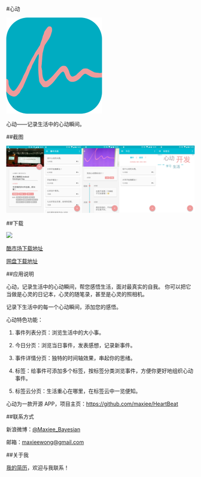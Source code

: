 #心动

![icon](icon.png)

心动——记录生活中的心动瞬间。

##截图

![screenshot](screenshot.png)

##下载

<a href="https://play.google.com/store/apps/details?id=com.maxiee.heartbeat"><img src="http://www.android.com/images/brand/get_it_on_play_logo_large.png"/></a>

[酷市场下载地址](http://coolapk.com/apk/com.maxiee.heartbeat)

[网盘下载地址](http://pan.baidu.com/s/1pJvFmun)

##应用说明

心动，记录生活中的心动瞬间，帮您感悟生活，面对最真实的自我。
你可以把它当做是心灵的日记本，心灵的随笔录，甚至是心灵的照相机。

记录下生活中的每一个心动瞬间，添加您的感悟。

心动特色功能：

1. 事件列表分页：浏览生活中的大小事。

2. 今日分页：浏览当日事件，发表感想，记录新事件。

3. 事件详情分页：独特的时间轴效果，串起你的思绪。

4. 标签：给事件可添加多个标签，按标签分类浏览事件，方便你更好地组织心动事件。

5. 标签云分页：生活重心在哪里，在标签云中一览便知。

心动为一款开源 APP，项目主页：https://github.com/maxiee/HeartBeat

##联系方式

新浪微博：[@Maxiee_Bayesian](http://weibo.com/maxiee)

邮箱：maxieewong@gmail.com

##关于我

[我的简历](http://maxiee.github.io/static/html/resume.html)，欢迎与我联系！
